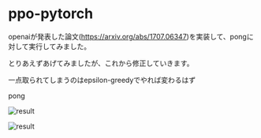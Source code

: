 # ppo-pytorch
openaiが発表した論文(https://arxiv.org/abs/1707.06347)を実装して、pongに対して実行してみました。

とりあえずあげてみましたが、これから修正していきます。

一点取られてしまうのはepsilon-greedyでやれば変わるはず

pong

![result](https://github.com/honda-keio/ppo-pytorch/blob/master/media/play-pong.gif)

![result](https://github.com/honda-keio/ppo-pytorch/blob/master/media/-lr5e-05rs.png)
